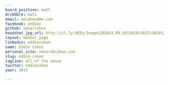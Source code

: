 ```yaml
---
board_position: null
dribbble: null
email: emcohen@me.com
facebook: eddiec
github: edwarcohen
headshot_jpg_url: http://cl.ly/XKDz/Image%202014.09.01%2010%3A21%3A26%20PM.jpeg
layout: member_page
linkedin: eddiecohen
name: Eddie Cohen
personal_site: edwardmcohen.com
slug: eddie-cohen
tagline: All of the above
twitter: eddiecohen
year: 2015

---
```

